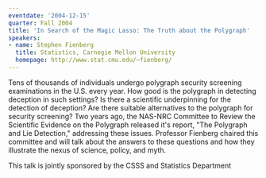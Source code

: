 ```yaml
---
eventdate: '2004-12-15'
quarter: Fall 2004
title: 'In Search of the Magic Lasso: The Truth about the Polygraph'
speakers:
- name: Stephen Fienberg
  title: Statistics, Carnegie Mellon University
  homepage: http://www.stat.cmu.edu/~fienberg/
---
```

Tens of thousands of individuals undergo polygraph security screening examinations in the U.S. every year. How good is the polygraph in detecting deception in such settings? Is there a scientific underpinning for the detection of deception? Are there suitable alternatives to the polygraph for security screening? Two years ago, the NAS-NRC Committee to Review the Scientific Evidence on the Polygraph released it's report, &quot;The Polygraph and Lie Detection,&quot; addressing these issues. Professor Fienberg chaired this committee and will talk about the answers to these questions and how they illustrate the nexus of science, policy, and myth.

This talk is jointly sponsored by the CSSS and Statistics Department